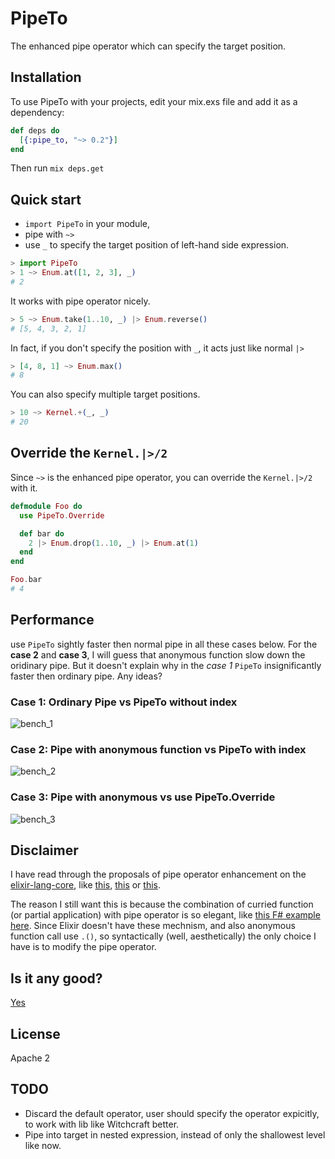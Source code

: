 # PipeTo

The enhanced pipe operator which can specify the target position.

## Installation

To use PipeTo with your projects, edit your mix.exs file and add it as a dependency:

```elixir
def deps do
  [{:pipe_to, "~> 0.2"}]
end
```

Then run `mix deps.get`

## Quick start

* `import PipeTo` in your module,
* pipe with `~>`
* use `_` to specify the target position of left-hand side expression.

```elixir
> import PipeTo
> 1 ~> Enum.at([1, 2, 3], _)
# 2
```

It works with pipe operator nicely.

```elixir
> 5 ~> Enum.take(1..10, _) |> Enum.reverse()
# [5, 4, 3, 2, 1]
```

In fact, if you don't specify the position with `_`, it acts just like normal `|>`
```elixir
> [4, 8, 1] ~> Enum.max()
# 8
```

You can also specify multiple target positions.

```elixir
> 10 ~> Kernel.+(_, _)
# 20
```

## Override the `Kernel.|>/2`
Since `~>` is the enhanced pipe operator, you can override the `Kernel.|>/2` with it.

```elixir
defmodule Foo do
  use PipeTo.Override

  def bar do
    2 |> Enum.drop(1..10, _) |> Enum.at(1)
  end
end

Foo.bar
# 4
```

## Performance

use `PipeTo` sightly faster then normal pipe in all these cases below. For the __case 2__ and __case 3__, I will guess
that anonymous function slow down the oridinary pipe. But it doesn't explain why in the _case 1_ `PipeTo` insignificantly faster
then ordinary pipe. Any ideas?

### Case 1: Ordinary Pipe vs PipeTo without index

![bench_1](https://cloud.githubusercontent.com/assets/241597/18638941/81e774ec-7ec4-11e6-9609-ed2c4747c3cf.png)

### Case 2: Pipe with anonymous function vs PipeTo with index

![bench_2](https://cloud.githubusercontent.com/assets/241597/18634414/621593f8-7eb3-11e6-8c31-2895efd150b8.png)

### Case 3: Pipe with anonymous vs use PipeTo.Override

![bench_3](https://cloud.githubusercontent.com/assets/241597/18634416/6217001c-7eb3-11e6-94dd-aacc9dec2ad1.png)

## Disclaimer

  I have read through the proposals of pipe operator enhancement on the [elixir-lang-core](https://groups.google.com/forum/#!forum/elixir-lang-core), like [this](https://groups.google.com/forum/#!searchin/elixir-lang-core/pipe$20argument%7Csort:relevance/elixir-lang-core/jKOJ1zUYwaE/SIKql6ybAQAJ), [this](https://groups.google.com/forum/#!searchin/elixir-lang-core/pipe$20argument|sort:relevance/elixir-lang-) or [this](https://groups.google.com/forum/#!searchin/elixir-lang-core/pipe$20argument|sort:relevance/elixir-lang-core/wTK072BdJus/GOUMaUrEEQAJ).

  The reason I still want this is because the combination of curried function (or partial application) with pipe operator is so elegant, like [this F# example here](https://fsharpforfunandprofit.com/posts/partial-application/). Since Elixir doesn't have these mechnism, and also anonymous function call use `.()`, so syntactically (well, aesthetically) the only choice I have is to modify the pipe operator.

## Is it any good?
[Yes](https://news.ycombinator.com/item?id=3067434)

## License
Apache 2

## TODO
* Discard the default operator, user should specify the operator expicitly, to work with lib like Witchcraft better.
* Pipe into target in nested expression, instead of only the shallowest level like now.

